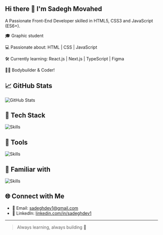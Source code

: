## Hi there 👋 I'm Sadegh Movahed
A Passionate Front-End Developer skilled in HTML5, CSS3 and JavaScript (ES6+).

🎓 Graphic student

💻 Passionate about: HTML | CSS | JavaScript

🛠️ Currently learning: React.js | Next.js | TypeScript | Figma

🏋️‍♂️ Bodybuilder & Coder!

## 📈 GitHub Stats
![GitHub Stats](https://github-readme-stats.vercel.app/api?username=sadeghdev1&show_icons=true&theme=radical)

## 🧰 Tech Stack
![Skills](https://skillicons.dev/icons?i=html,css,js,react,jquery,bootstrap,sass,mui)
## 🔧 Tools
![Skills](https://skillicons.dev/icons?i=vscode,git,github,vite)
## 👀 Familiar with
![Skills](https://skillicons.dev/icons?i=next,typescript)

## 🌐 Connect with Me
- 📧 Email: sadeghdev1@gmail.com   
- 💼 LinkedIn: [linkedin.com/in/sadeghdev1](https://linkedin.com/in/sadeghdev1)

---

> Always learning, always building 🚀
